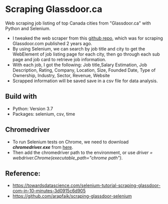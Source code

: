 # Scraping Glassdoor.ca

Web scraping job listing  of top Canada cities  from "Glassdoor.ca" with Python and Selenium.

* I tweaked the web scraper from this [github repo](https://github.com/arapfaik/scraping-glassdoor-selenium), which was for scraping Glassdoor.com published 2 years ago.
* By using Selenium, we can search by job title and city to get the WebElement of job listing page for each city, then go through each sub page and job card to retrieve job information. 
* With each job, I got the following:  Job title,Salary Estimation, Job Description, Rating, Company, Location, Size, Founded Date, Type of Ownership, Industry, Sector, Revenue, Website
* Scrapped information will be saved save in a csv file for data analysis.
         
## Build with 
* Python: Version 3.7  
* Packages: selenium, csv, time

## Chromedriver
* To run Selenium tests on Chrome, we need to download <b><i>chromedriver.exe</i></b>  from [here](https://chromedriver.chromium.org/downloads).
* Then add the chromedriver path to the environment, or use <i>driver = webdriver.Chrome(executable_path="chrome path")</i>.
         
## Reference: 
* https://towardsdatascience.com/selenium-tutorial-scraping-glassdoor-com-in-10-minutes-3d0915c6d905  
* https://github.com/arapfaik/scraping-glassdoor-selenium                      
